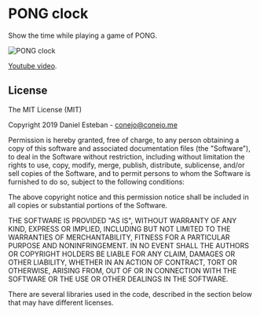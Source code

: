 PONG clock
==========
Show the time while playing a game of PONG.

![PONG clock](https://github.com/conejoninja/pongclock/blob/master/img/pongclock.png)

[Youtube video](https://www.youtube.com/watch?v=r6KoyicwPws).

## License

The MIT License (MIT)

Copyright 2019 Daniel Esteban - conejo@conejo.me

Permission is hereby granted, free of charge, to any person obtaining a copy of this software and associated documentation files (the "Software"), to deal in the Software without restriction, including without limitation the rights to use, copy, modify, merge, publish, distribute, sublicense, and/or sell copies of the Software, and to permit persons to whom the Software is furnished to do so, subject to the following conditions:

The above copyright notice and this permission notice shall be included in all copies or substantial portions of the Software.

THE SOFTWARE IS PROVIDED "AS IS", WITHOUT WARRANTY OF ANY KIND, EXPRESS OR IMPLIED, INCLUDING BUT NOT LIMITED TO THE WARRANTIES OF MERCHANTABILITY, FITNESS FOR A PARTICULAR PURPOSE AND NONINFRINGEMENT. IN NO EVENT SHALL THE AUTHORS OR COPYRIGHT HOLDERS BE LIABLE FOR ANY CLAIM, DAMAGES OR OTHER LIABILITY, WHETHER IN AN ACTION OF CONTRACT, TORT OR OTHERWISE, ARISING FROM, OUT OF OR IN CONNECTION WITH THE SOFTWARE OR THE USE OR OTHER DEALINGS IN THE SOFTWARE.


There are several libraries used in the code, described in the section below that may have different licenses.


